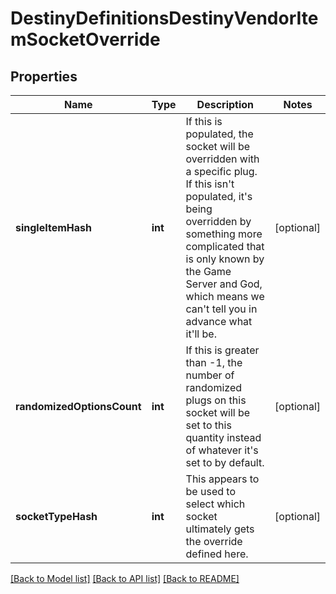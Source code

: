 # DestinyDefinitionsDestinyVendorItemSocketOverride

## Properties
Name | Type | Description | Notes
------------ | ------------- | ------------- | -------------
**singleItemHash** | **int** | If this is populated, the socket will be overridden with a specific plug.  If this isn&#39;t populated, it&#39;s being overridden by something more complicated that is only known by the Game Server and God, which means we can&#39;t tell you in advance what it&#39;ll be. | [optional] 
**randomizedOptionsCount** | **int** | If this is greater than -1, the number of randomized plugs on this socket will be set to this quantity instead of whatever it&#39;s set to by default. | [optional] 
**socketTypeHash** | **int** | This appears to be used to select which socket ultimately gets the override defined here. | [optional] 

[[Back to Model list]](../README.md#documentation-for-models) [[Back to API list]](../README.md#documentation-for-api-endpoints) [[Back to README]](../README.md)


